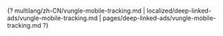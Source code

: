 {? multilang/zh-CN/vungle-mobile-tracking.md | localized/deep-linked-ads/vungle-mobile-tracking.md | pages/deep-linked-ads/vungle-mobile-tracking.md ?}
